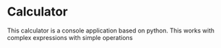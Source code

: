 # Calculator
This calculator is a console application based on python.  This works with complex expressions with simple operations

